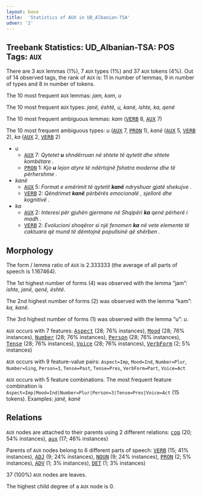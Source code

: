 ```yaml
---
layout: base
title:  'Statistics of AUX in UD_Albanian-TSA'
udver: '2'
---
```


## Treebank Statistics: UD_Albanian-TSA: POS Tags: `AUX`

There are 3 `AUX` lemmas (1%), 7 `AUX` types (1%) and 37 `AUX` tokens (4%).
Out of 14 observed tags, the rank of `AUX` is: 11 in number of lemmas, 9 in number of types and 8 in number of tokens.

The 10 most frequent `AUX` lemmas: <em>jam, kam, u</em>

The 10 most frequent `AUX` types:  <em>janë, është, u, kanë, ishte, ka, qenë</em>

The 10 most frequent ambiguous lemmas: <em>kam</em> (<tt><a href="sq_tsa-pos-VERB.html">VERB</a></tt> 8, <tt><a href="sq_tsa-pos-AUX.html">AUX</a></tt> 7)

The 10 most frequent ambiguous types:  <em>u</em> (<tt><a href="sq_tsa-pos-AUX.html">AUX</a></tt> 7, <tt><a href="sq_tsa-pos-PRON.html">PRON</a></tt> 1), <em>kanë</em> (<tt><a href="sq_tsa-pos-AUX.html">AUX</a></tt> 5, <tt><a href="sq_tsa-pos-VERB.html">VERB</a></tt> 2), <em>ka</em> (<tt><a href="sq_tsa-pos-AUX.html">AUX</a></tt> 2, <tt><a href="sq_tsa-pos-VERB.html">VERB</a></tt> 2)


* <em>u</em>
  * <tt><a href="sq_tsa-pos-AUX.html">AUX</a></tt> 7: <em>Qytetet <b>u</b> shndërruan në shtete të qytetit dhe shtete kombëtare .</em>
  * <tt><a href="sq_tsa-pos-PRON.html">PRON</a></tt> 1: <em>Kjo <b>u</b> lejon atyre të ndërtojnë fshatra moderne dhe të përhershme .</em>
* <em>kanë</em>
  * <tt><a href="sq_tsa-pos-AUX.html">AUX</a></tt> 5: <em>Format e emërimit të qytetit <b>kanë</b> ndryshuar gjatë shekujve .</em>
  * <tt><a href="sq_tsa-pos-VERB.html">VERB</a></tt> 2: <em>Qëndrimet <b>kanë</b> përbërës emocionalë , sjellorë dhe kognitivë .</em>
* <em>ka</em>
  * <tt><a href="sq_tsa-pos-AUX.html">AUX</a></tt> 2: <em>Interesi për gjuhën gjermane në Shqipëri <b>ka</b> qenë përherë i madh .</em>
  * <tt><a href="sq_tsa-pos-VERB.html">VERB</a></tt> 2: <em>Evolucioni shoqëror si një fenomen <b>ka</b> në vete elemente të caktuara që mund të dëmtojnë popullsinë që shërben .</em>

## Morphology

The form / lemma ratio of `AUX` is 2.333333 (the average of all parts of speech is 1.167464).

The 1st highest number of forms (4) was observed with the lemma “jam”: <em>ishte, janë, qenë, është</em>.

The 2nd highest number of forms (2) was observed with the lemma “kam”: <em>ka, kanë</em>.

The 3rd highest number of forms (1) was observed with the lemma “u”: <em>u</em>.

`AUX` occurs with 7 features: <tt><a href="sq_tsa-feat-Aspect.html">Aspect</a></tt> (28; 76% instances), <tt><a href="sq_tsa-feat-Mood.html">Mood</a></tt> (28; 76% instances), <tt><a href="sq_tsa-feat-Number.html">Number</a></tt> (28; 76% instances), <tt><a href="sq_tsa-feat-Person.html">Person</a></tt> (28; 76% instances), <tt><a href="sq_tsa-feat-Tense.html">Tense</a></tt> (28; 76% instances), <tt><a href="sq_tsa-feat-Voice.html">Voice</a></tt> (28; 76% instances), <tt><a href="sq_tsa-feat-VerbForm.html">VerbForm</a></tt> (2; 5% instances)

`AUX` occurs with 9 feature-value pairs: `Aspect=Imp`, `Mood=Ind`, `Number=Plur`, `Number=Sing`, `Person=3`, `Tense=Past`, `Tense=Pres`, `VerbForm=Part`, `Voice=Act`

`AUX` occurs with 5 feature combinations.
The most frequent feature combination is `Aspect=Imp|Mood=Ind|Number=Plur|Person=3|Tense=Pres|Voice=Act` (15 tokens).
Examples: <em>janë, kanë</em>


## Relations

`AUX` nodes are attached to their parents using 2 different relations: <tt><a href="sq_tsa-dep-cop.html">cop</a></tt> (20; 54% instances), <tt><a href="sq_tsa-dep-aux.html">aux</a></tt> (17; 46% instances)

Parents of `AUX` nodes belong to 6 different parts of speech: <tt><a href="sq_tsa-pos-VERB.html">VERB</a></tt> (15; 41% instances), <tt><a href="sq_tsa-pos-ADJ.html">ADJ</a></tt> (9; 24% instances), <tt><a href="sq_tsa-pos-NOUN.html">NOUN</a></tt> (9; 24% instances), <tt><a href="sq_tsa-pos-PRON.html">PRON</a></tt> (2; 5% instances), <tt><a href="sq_tsa-pos-ADV.html">ADV</a></tt> (1; 3% instances), <tt><a href="sq_tsa-pos-DET.html">DET</a></tt> (1; 3% instances)

37 (100%) `AUX` nodes are leaves.

The highest child degree of a `AUX` node is 0.

